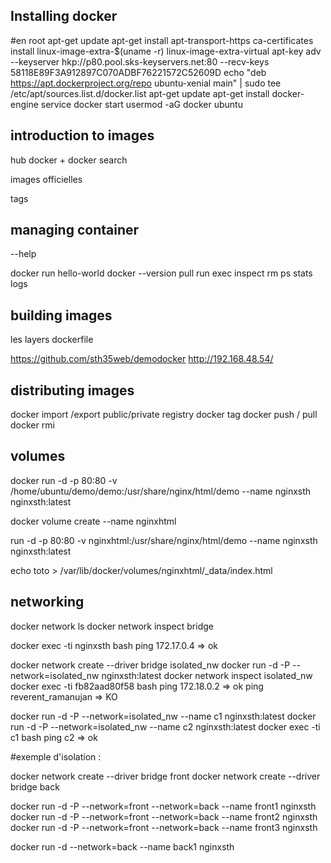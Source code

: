 Installing docker
-----------------

 #en root
 apt-get update
 apt-get install apt-transport-https ca-certificates install linux-image-extra-$(uname -r) linux-image-extra-virtual
 apt-key adv --keyserver hkp://p80.pool.sks-keyservers.net:80 --recv-keys 58118E89F3A912897C070ADBF76221572C52609D
 echo "deb https://apt.dockerproject.org/repo ubuntu-xenial main" | sudo tee /etc/apt/sources.list.d/docker.list
 apt-get update
 apt-get install docker-engine
 service docker start
 usermod -aG docker ubuntu
 

introduction to images
----------------------

hub docker +
docker search

images officielles

tags

managing container
----------------------

--help

docker run hello-world
docker --version
pull
run
exec
inspect
rm
ps
stats
logs

building images
---------------

les layers
dockerfile

https://github.com/sth35web/demodocker
http://192.168.48.54/

distributing images
-------------------

docker import /export
public/private registry
docker tag
docker push / pull
docker rmi


volumes 
-------

docker run -d -p 80:80 -v /home/ubuntu/demo/demo:/usr/share/nginx/html/demo  --name nginxsth nginxsth:latest

docker volume create --name nginxhtml

run -d -p 80:80 -v nginxhtml:/usr/share/nginx/html/demo  --name nginxsth nginxsth:latest

echo toto > /var/lib/docker/volumes/nginxhtml/_data/index.html


networking
----------

docker network ls
docker network inspect bridge

docker exec -ti nginxsth bash
  ping 172.17.0.4 => ok

docker network create --driver bridge isolated_nw
docker run -d -P --network=isolated_nw nginxsth:latest
docker network inspect isolated_nw
docker exec -ti fb82aad80f58 bash
  ping 172.18.0.2 => ok
  ping reverent_ramanujan => KO


docker run -d -P --network=isolated_nw --name c1  nginxsth:latest
docker run -d -P --network=isolated_nw --name c2  nginxsth:latest
docker exec -ti c1 bash
  ping c2 => ok


#exemple d'isolation :

docker network create --driver bridge front
docker network create --driver bridge back

docker run -d -P --network=front --network=back --name front1  nginxsth
docker run -d -P --network=front --network=back  --name front2  nginxsth
docker run -d -P --network=front --network=back  --name front3  nginxsth

docker run -d --network=back --name back1  nginxsth

